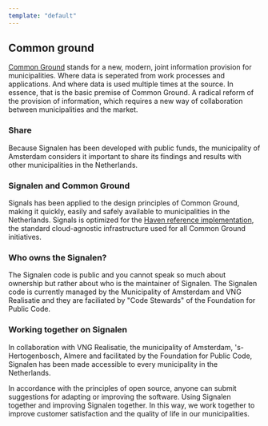 ```yaml
---
template: "default"
---
```


## Common ground

[Common Ground](https://www.commonground.nl) stands for a new, modern, joint information provision for municipalities. Where data is seperated from work processes and applications. And where data is used multiple times at the source. In essence, that is the basic premise of Common Ground. A radical reform of the provision of information, which requires a new way of collaboration between municipalities and the market.

### Share

Because Signalen has been developed with public funds, the municipality of Amsterdam considers it important to share its findings and results with other municipalities in the Netherlands.

### Signalen and Common Ground

Signals has been applied to the design principles of Common Ground, making it quickly, easily and safely available to municipalities in the Netherlands. Signals is optimized for the [Haven reference implementation](https://haven.commonground.nl), the standard cloud-agnostic infrastructure used for all Common Ground initiatives.

### Who owns the Signalen?

The Signalen code is public and you cannot speak so much about ownership but rather about who is the maintainer of Signalen. The Signalen code is currently managed by the Municipality of Amsterdam and VNG Realisatie and they are faciliated by "Code Stewards" of the Foundation for Public Code.

### Working together on Signalen

In collaboration with VNG Realisatie, the municipality of Amsterdam, 's-Hertogenbosch, Almere and facilitated by the Foundation for Public Code, Signalen has been made accessible to every municipality in the Netherlands.

In accordance with the principles of open source, anyone can submit suggestions for adapting or improving the software. Using Signalen together and improving Signalen together. In this way, we work together to improve customer satisfaction and the quality of life in our municipalities.
